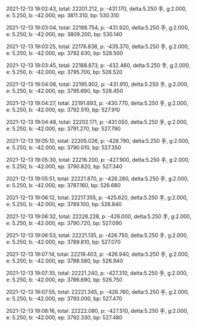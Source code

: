 2021-12-13 19:02:43, total: 22201.212, p: -431.170, delta:5.250 手, g:2.000, e: 5.250, b: -42.000, ep: 3811.310, bp: 530.310

2021-12-13 19:03:04, total: 22198.754, p: -431.920, delta:5.250 手, g:2.000, e: 5.250, b: -42.000, ep: 3809.200, bp: 530.140

2021-12-13 19:03:25, total: 22176.838, p: -435.370, delta:5.250 手, g:2.000, e: 5.250, b: -42.000, ep: 3792.630, bp: 528.500

2021-12-13 19:03:45, total: 22188.873, p: -432.460, delta:5.250 手, g:2.000, e: 5.250, b: -42.000, ep: 3795.700, bp: 528.520

2021-12-13 19:04:06, total: 22195.902, p: -431.910, delta:5.250 手, g:2.000, e: 5.250, b: -42.000, ep: 3795.690, bp: 528.450

2021-12-13 19:04:27, total: 22191.893, p: -430.770, delta:5.250 手, g:2.000, e: 5.250, b: -42.000, ep: 3792.510, bp: 527.910

2021-12-13 19:04:48, total: 22202.171, p: -431.050, delta:5.250 手, g:2.000, e: 5.250, b: -42.000, ep: 3791.270, bp: 527.790

2021-12-13 19:05:10, total: 22205.026, p: -428.790, delta:5.250 手, g:2.000, e: 5.250, b: -42.000, ep: 3790.010, bp: 527.350

2021-12-13 19:05:30, total: 22216.200, p: -427.900, delta:5.250 手, g:2.000, e: 5.250, b: -42.000, ep: 3790.820, bp: 527.340

2021-12-13 19:05:51, total: 22221.870, p: -426.280, delta:5.250 手, g:2.000, e: 5.250, b: -42.000, ep: 3787.160, bp: 526.680

2021-12-13 19:06:12, total: 22217.355, p: -425.620, delta:5.250 手, g:2.000, e: 5.250, b: -42.000, ep: 3789.100, bp: 526.840

2021-12-13 19:06:32, total: 22226.228, p: -426.000, delta:5.250 手, g:2.000, e: 5.250, b: -42.000, ep: 3790.720, bp: 527.090

2021-12-13 19:06:53, total: 22221.135, p: -426.750, delta:5.250 手, g:2.000, e: 5.250, b: -42.000, ep: 3789.810, bp: 527.070

2021-12-13 19:07:14, total: 22219.403, p: -426.940, delta:5.250 手, g:2.000, e: 5.250, b: -42.000, ep: 3788.580, bp: 526.940

2021-12-13 19:07:35, total: 22221.240, p: -427.310, delta:5.250 手, g:2.000, e: 5.250, b: -42.000, ep: 3786.690, bp: 526.750

2021-12-13 19:07:55, total: 22221.345, p: -426.760, delta:5.250 手, g:2.000, e: 5.250, b: -42.000, ep: 3793.000, bp: 527.470

2021-12-13 19:08:16, total: 22222.080, p: -427.510, delta:5.250 手, g:2.000, e: 5.250, b: -42.000, ep: 3792.330, bp: 527.480